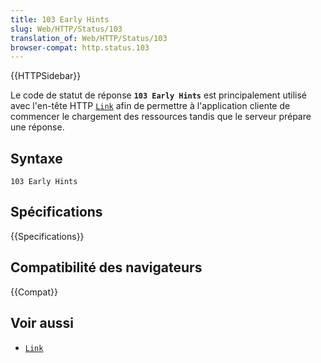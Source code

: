 ```yaml
---
title: 103 Early Hints
slug: Web/HTTP/Status/103
translation_of: Web/HTTP/Status/103
browser-compat: http.status.103
---
```


{{HTTPSidebar}}

Le code de statut de réponse **`103 Early Hints`** est principalement utilisé avec l'en-tête HTTP [`Link`](/fr/docs/Web/HTTP/Headers/Link) afin de permettre à l'application cliente de commencer le chargement des ressources tandis que le serveur prépare une réponse.

## Syntaxe

```
103 Early Hints
```

## Spécifications

{{Specifications}}

## Compatibilité des navigateurs

{{Compat}}

## Voir aussi

- [`Link`](/fr/docs/Web/HTTP/Headers/Link)
